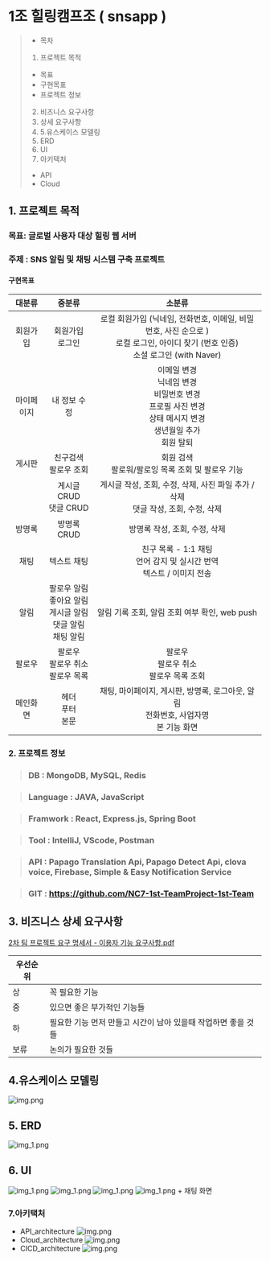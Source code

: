 # 1조 힐링캠프조 ( snsapp )

>- 목차
>1. 프로젝트 목적
>   - 목표
>   - 구현목표
>   - 프로젝트 정보
>2. 비즈니스 요구사항
>4. 상세 요구사항
>5. 5.유스케이스 모델링
>6. ERD
>7. UI
>8. 아키택처
>   - API
>   - Cloud




## 1. 프로젝트 목적
### 목표: 글로벌 사용자 대상 힐링 웹 서버
### 주제 : SNS 알림 및 채팅 시스템 구축 프로젝트
#### 구현목표

|  대분류  |                         중분류                         |                                              소분류                                           |
|:-----:|:---------------------------------------------------:|:------------------------------------------------------------------------------------------:|
| 회원가입  |                    회원가입<br/>로그인                     |  로컬 회원가입 (닉네임, 전화번호, 이메일, 비밀번호, 사진 순으로 )<br/>로컬 로그인, 아이디 찾기 (번호 인증)<br/> 소셜 로그인 (with Naver) |
| 마이페이지 |                    내 정보 수정<br/>                     |       이메일 변경<br/>닉네임 변경<br/>비밀번호 변경<br/>프로필 사진 변경 <br/>상태 메시지 변경<br/>생년월일 추가<br/>회원 탈퇴     |
|  게시판  |                   친구검색<br/>팔로우 조회                   |                               회원 검색<br/> 팔로워/팔로잉 목록 조회 및 팔로우 기능                            |
|       |                게시글 CRUD<br/>댓글 CRUD                 |           게시글 작성, 조회, 수정, 삭제, 사진 파일 추가 / 삭제 <br/> 댓글 작성, 조회, 수정, 삭제                                                                               |
|  방명록  |                      방명록 CRUD                       |                               방명록 작성, 조회, 수정, 삭제                                                             |
|  채팅   |                       텍스트 채팅                        |                            친구 목록 - 1:1 채팅<br/>언어 감지 및 실시간 번역<br/>텍스트 / 이미지 전송                                                                |
|  알림   |  팔로우 알림<br/>좋아요 알림<br/>게시글 알림<br/>댓글 알림<br/>채팅 알림   |           알림 기록 조회, 알림 조회 여부 확인, web push                                                                                 |
|  팔로우  |             팔로우<br/>팔로우 취소<br/>팔로우 목록	              |                   팔로우<br/>팔로우 취소<br/>팔로우 목록 조회                                                                         |
| 메인화면  |                  헤더<br/>푸터<br/>본문	                  |                 채팅, 마이페이지, 게시판, 방명록, 로그아웃, 알림<br/>전화번호, 사업자명<br/>본 기능 화면|


### 2. 프로젝트 정보
> ### DB : MongoDB, MySQL, Redis

> ### Language : JAVA, JavaScript

> ### Framwork :  React, Express.js, Spring Boot

> ### Tool : IntelliJ, VScode, Postman

> ### API :  Papago Translation Api, Papago Detect Api, clova voice, Firebase, Simple & Easy Notification Service

> ### GIT : https://github.com/NC7-1st-TeamProject-1st-Team



## 3. 비즈니스 상세 요구사항

[2차 팀 프로젝트 요구 명세서 - 이용자 기능 요구사항.pdf](2%EC%B0%A8%20%ED%8C%80%20%ED%94%84%EB%A1%9C%EC%A0%9D%ED%8A%B8%20%EC%9A%94%EA%B5%AC%20%EB%AA%85%EC%84%B8%EC%84%9C%20-%20%EC%9D%B4%EC%9A%A9%EC%9E%90%20%EA%B8%B0%EB%8A%A5%20%EC%9A%94%EA%B5%AC%EC%82%AC%ED%95%AD.pdf)


| 우선순위 |                                     |
|------|-------------------------------------|
| 상    | 꼭 필요한 기능                            |
| 중    | 있으면 좋은 부가적인 기능들                     |
| 하    | 필요한 기능 먼저 만들고 시간이 남아 있을때 작업하면 좋을 것들 |
| 보류   | 논의가 필요한 것들                          |


## 4.유스케이스 모델링
![img.png](./docs/image/2nd_usecase.png)

## 5. ERD
![img_1.png](./docs/image/ERD.png)

## 6. UI
![img_1.png](./docs/image/UI1.png)
![img_1.png](./docs/image/UI.png)
![img_1.png](./docs/image/UI2.png)
![img_1.png](./docs/image/UI3.png)
      + 채팅 화면

 ### 7.아키택처
- API_architecture
  ![img.png](./docs/image/API_architecture.png)
- Cloud_architecture
  ![img.png](./CICD/server_architecture.png) 
- CICD_architecture
  ![img.png](./CICD/CICD_architecture.png)
